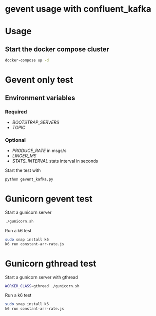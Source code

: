 # gevent usage with confluent_kafka

# Usage

## Start the docker compose cluster

```sh
docker-compose up -d
```

# Gevent only test

## Environment variables

### Required
* *BOOTSTRAP_SERVERS*
* *TOPIC*

### Optional
* *PRODUCE_RATE* in msgs/s
* *LINGER_MS*
* *STATS_INTERVAL* stats interval in seconds

Start the test with
```sh
python gevent_kafka.py
```


# Gunicorn gevent test

Start a gunicorn server

```sh
./gunicorn.sh
```

Run a k6 test
```sh
sudo snap install k6
k6 run constant-arr-rate.js
```

# Gunicorn gthread test

Start a gunicorn server with gthread

```sh
WORKER_CLASS=gthread ./gunicorn.sh
```

Run a k6 test
```sh
sudo snap install k6
k6 run constant-arr-rate.js

